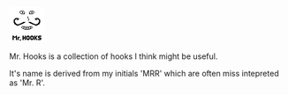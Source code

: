 ![mr-hooks.png](mr-hooks.png)

Mr. Hooks is a collection of hooks I think might be useful.

It's name is derived from my initials 'MRR' which are often miss intepreted as 'Mr. R'.
